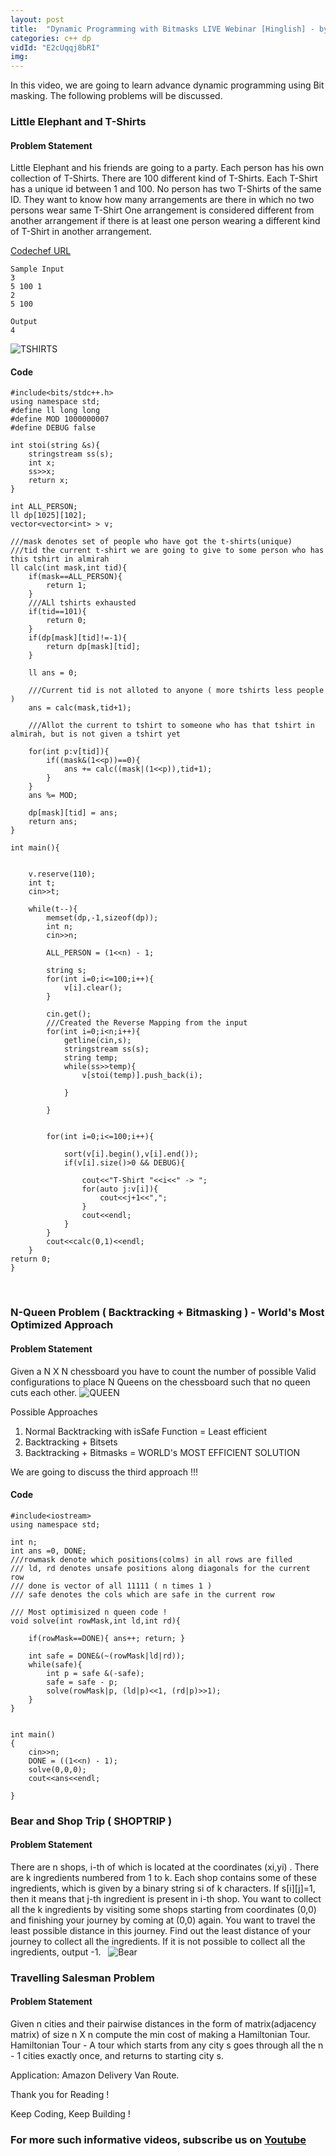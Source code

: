 ```yaml
---
layout: post
title:  "Dynamic Programming with Bitmasks LIVE Webinar [Hinglish] - by Prateek Narang, Coding Blocks"
categories: c++ dp
vidId: "E2cUqqj8bRI"
img: 
---
```



In this video, we are going to learn advance dynamic programming using Bit masking. The following problems will be discussed.

### Little Elephant and T-Shirts
#### Problem Statement
Little Elephant and his friends are going to a party. Each person has his own collection of T-Shirts. There are 100 different kind of T-Shirts. Each T-Shirt has a unique id between 1 and 100. No person has two T-Shirts of the same ID.
They want to know how many arrangements are there in which no two persons wear same T-Shirt
One arrangement is considered different from another arrangement if there is at least one person wearing a different kind of T-Shirt in another arrangement.

[Codechef URL](https://www.codechef.com/AUG14/problems/TSHIRTS) 
 
```
Sample Input
3
5 100 1
2
5 100
 
Output
4
```
![TSHIRTS]({{site.baseurl}}/images/dp-webinar2-tshirts.png)

#### Code
```
#include<bits/stdc++.h>
using namespace std;
#define ll long long
#define MOD 1000000007
#define DEBUG false

int stoi(string &s){
    stringstream ss(s);
    int x;
    ss>>x;
    return x;
}

int ALL_PERSON;
ll dp[1025][102];
vector<vector<int> > v;

///mask denotes set of people who have got the t-shirts(unique)
///tid the current t-shirt we are going to give to some person who has this tshirt in almirah
ll calc(int mask,int tid){
    if(mask==ALL_PERSON){
        return 1;
    }
    ///ALl tshirts exhausted
    if(tid==101){
        return 0;
    }
    if(dp[mask][tid]!=-1){
        return dp[mask][tid];
    }

    ll ans = 0;

    ///Current tid is not alloted to anyone ( more tshirts less people )
    ans = calc(mask,tid+1);

    ///Allot the current to tshirt to someone who has that tshirt in almirah, but is not given a tshirt yet

    for(int p:v[tid]){
        if((mask&(1<<p))==0){
            ans += calc((mask|(1<<p)),tid+1);
        }
    }
    ans %= MOD;

    dp[mask][tid] = ans;
    return ans;
}

int main(){


    v.reserve(110);
    int t;
    cin>>t;

    while(t--){
        memset(dp,-1,sizeof(dp));
        int n;
        cin>>n;

        ALL_PERSON = (1<<n) - 1;

        string s;
        for(int i=0;i<=100;i++){
            v[i].clear();
        }

        cin.get();
        ///Created the Reverse Mapping from the input
        for(int i=0;i<n;i++){
            getline(cin,s);
            stringstream ss(s);
            string temp;
            while(ss>>temp){
                v[stoi(temp)].push_back(i);

            }

        }


        for(int i=0;i<=100;i++){

            sort(v[i].begin(),v[i].end());
            if(v[i].size()>0 && DEBUG){

                cout<<"T-Shirt "<<i<<" -> ";
                for(auto j:v[i]){
                    cout<<j+1<<",";
                }
                cout<<endl;
            }
        }
        cout<<calc(0,1)<<endl;
    }
return 0;
}
```
 
### N-Queen Problem ( Backtracking + Bitmasking ) - World's Most Optimized Approach 
#### Problem Statement
Given a N X N chessboard you have to count the number of possible
Valid configurations to place N Queens on the chessboard such that no
queen cuts each other.
![QUEEN]({{site.baseurl}}/images/dp-webinar2-queen.png)

Possible Approaches
 
1. Normal Backtracking  with isSafe Function   = Least efficient
2. Backtracking + Bitsets
3. Backtracking + Bitmasks  = WORLD's MOST EFFICIENT SOLUTION

We are going to discuss the third approach !!!


#### Code
```
#include<iostream>
using namespace std;

int n;
int ans =0, DONE;
///rowmask denote which positions(colms) in all rows are filled
/// ld, rd denotes unsafe positions along diagonals for the current row
/// done is vector of all 11111 ( n times 1 )
/// safe denotes the cols which are safe in the current row

/// Most optimisized n queen code !
void solve(int rowMask,int ld,int rd){

    if(rowMask==DONE){ ans++; return; }

    int safe = DONE&(~(rowMask|ld|rd));
    while(safe){
        int p = safe &(-safe);
        safe = safe - p;
        solve(rowMask|p, (ld|p)<<1, (rd|p)>>1);
    }
}


int main()
{
    cin>>n;
    DONE = ((1<<n) - 1);
    solve(0,0,0);
    cout<<ans<<endl;

}
```

### Bear and Shop Trip ( SHOPTRIP )
#### Problem Statement

There are n shops, i-th of which is located at the coordinates (xi,yi) . There are k ingredients numbered from 1 to k. Each shop contains some of these ingredients, which is given by a binary string si of k characters. If s[i][j]=1, then it means that j-th ingredient is present in i-th shop. You want to collect all the k ingredients by visiting some shops starting from coordinates (0,0) and finishing your journey by coming at (0,0) again. You want to travel the least possible distance in this journey. Find out the least distance of your journey to collect all the ingredients. If it is not possible to collect all the ingredients, output -1.
 
![Bear]({{site.baseurl}}/images/dp-webinar2-bear.png)

### Travelling Salesman Problem

#### Problem Statement
Given n cities and their pairwise distances in the form of matrix(adjacency matrix) of size 
n X n compute the min cost of making a Hamiltonian Tour.
 
Hamiltonian Tour - A tour which starts from any city s goes through all the n - 1 cities exactly once, and returns to starting city s.

Application: 
Amazon Delivery Van Route.


Thank you for Reading !

Keep Coding, Keep Building !

### For more such informative videos, subscribe us on [Youtube](http://youtube.com/c/codingblocksindia)

